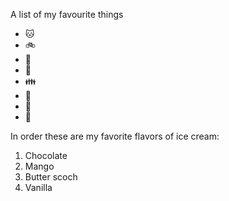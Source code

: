 A list of my favourite things
- 🐱
- 🚲
- 📱
- 👶
- 👪
- 🥫
- 🍹
- 🧃

In order these are my favorite flavors of ice cream:
1. Chocolate
2. Mango
3. Butter scoch
4. Vanilla
